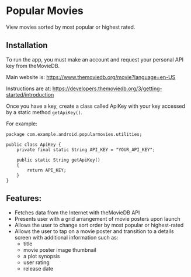 # Popular Movies
View movies sorted by most popular or highest rated.

## Installation
To run the app, you must make an account and request your personal API key from theMovieDB.

Main website is: https://www.themoviedb.org/movie?language=en-US

Instructions are at: https://developers.themoviedb.org/3/getting-started/introduction

Once you have a key, create a class called ApiKey with your key accessed by a static method `getApiKey()`.

For example:
```
package com.example.android.popularmovies.utilities;

public class ApiKey {
    private final static String API_KEY = "YOUR_API_KEY";

    public static String getApiKey()
    {
        return API_KEY;
    }
}
```

## Features:
- Fetches data from the Internet with theMovieDB API
- Presents user with a grid arrangement of movie posters upon launch
- Allows the user to change sort order by most popular or highest-rated
- Allows the user to tap on a movie poster and transition to a details screen with additional information such as:
  - title
  - movie poster image thumbnail
  - a plot synopsis
  - user rating
  - release date
